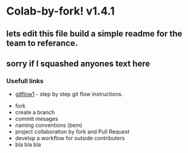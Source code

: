 # Colab-by-fork! v1.4.1
## lets edit this file  build a simple readme for the team to referance.
## sorry if I squashed anyones text here

### Usefull links
* [gitflow1] - step by step git flow instructions.
- fork
- create a branch
- commit mesages
- naming conventions (bem)
- project collaboration by fork and Pull Request
- develop a workflow for outside contributers
- bla bla bla

[gitflow1]: <http://expressjs.com>
[AngularJS]: <http://angularjs.org>
[Gulp]: <http://gulpjs.com>


